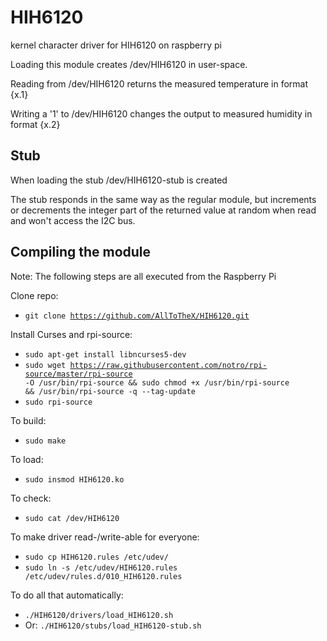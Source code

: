 # HIH6120
kernel character driver for HIH6120 on raspberry pi

Loading this module creates /dev/HIH6120 in user-space.

Reading from /dev/HIH6120 returns the measured temperature in format {x.1}

Writing a '1' to /dev/HIH6120 changes the output to measured humidity in format {x.2}

## Stub
When loading the stub /dev/HIH6120-stub is created

The stub responds in the same way as the regular module, but increments or decrements the integer part of the returned value at random when read and won't access the I2C bus.

## Compiling the module
Note: The following steps are all executed from the Raspberry Pi

Clone repo:
* <code>git clone https://github.com/AllToTheX/HIH6120.git</code>

Install Curses and rpi-source:

* <code>sudo apt-get install libncurses5-dev</code>
* <code>sudo wget https://raw.githubusercontent.com/notro/rpi-source/master/rpi-source -O /usr/bin/rpi-source && sudo chmod +x /usr/bin/rpi-source && /usr/bin/rpi-source -q --tag-update</code>
* <code>sudo rpi-source</code>

To build:
* <code>sudo make</code>

To load:
* <code>sudo insmod HIH6120.ko</code>

To check:
* <code>sudo cat /dev/HIH6120</code>

To make driver read-/write-able for everyone:
* <code>sudo cp HIH6120.rules /etc/udev/</code>
* <code>sudo ln -s /etc/udev/HIH6120.rules /etc/udev/rules.d/010_HIH6120.rules</code>

To do all that automatically:
* <code>./HIH6120/drivers/load_HIH6120.sh</code>
* Or: <code>./HIH6120/stubs/load_HIH6120-stub.sh</code>
